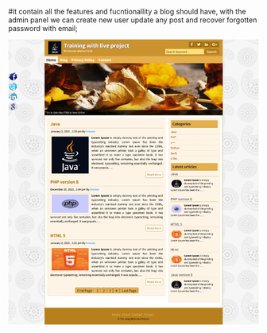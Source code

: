 #it contain all the features and fucntionallity a blog should have, with the admin panel we can create new user update any post and recover forgotten password with email;


![CHEESE](images/ss-1.png)